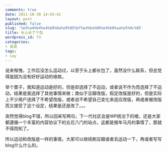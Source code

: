 ```yaml
---
comments: true
date: 2011-10-30 14:43:41
layout: post
published: false
slug: '%e5%a4%b4%e4%b8%8a%e9%95%bf%e4%ba%86%e4%b8%aa%e5%8c%85'
title: 头上长了个包
wordpress_id: 73
categories:
- 说说
tags:
- say
---
```


说来惭愧，工作后没怎么运动过，以至于头上都长包了，虽然没什么联系，但总觉得是因为没有好好运动的缘故。

举个栗子，我知道运动是好的，但是却选择了不运动，或者说不作为而选择了不运动，结果是我选择了其他事情来做；类似于豆瓣改版，假定改版是好的，但是实际上不少用户选择了不希望改版，或者说不希望自己变化来适应改版，再或者被改版而又接受了这个设定，结果是还是改了。。。

突然觉得blog不错，所以回来写两句，下一代社区会是WP统治下的嚒，还是大家都遵循一个丰富的内容协议下的五花八门的站点，这都是猴年马月的事情了，那就不得而知了。

所以运动和改版是一样的事情，大家可以继续刷豆瓣或者去运动一下，再或者写写blog什么什么的。
